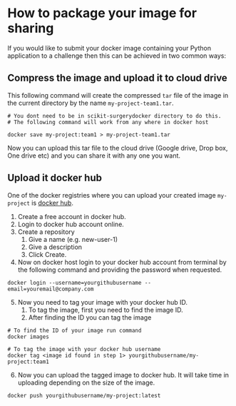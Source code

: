 # How to package your image for sharing

If you would like to submit your docker image containing your Python application to a challenge then this can be achieved in two common ways:

## Compress the image and upload it to cloud drive

This following command will create the compressed `tar` file of the image in the current directory by the name `my-project-team1.tar`.

```
# You dont need to be in scikit-surgerydocker directory to do this.
# The following command will work from any where in docker host

docker save my-project:team1 > my-project-team1.tar
```

Now you can upload this tar file to the cloud drive (Google drive, Drop box, One drive etc) and you can share it with any one you want.

## Upload it docker hub

One of the docker registries where you can upload your created image `my-project` is [docker hub](https://hub.docker.com/).

1. Create a free account in docker hub.
2. Login to docker hub account online.
3. Create a repository
   1. Give a name (e.g. new-user-1)
   2. Give a description
   3. Click Create.
4. Now on docker host login to your docker hub account from terminal by the following command and providing the password when requested.

```
docker login --username=yourgithubusername --email=youremail@company.com
```

5. Now you need to tag your image with your docker hub ID.
   1. To tag the image, first you need to find the image ID.
   2. After finding the ID you can tag the image

```
# To find the ID of your image run command
docker images

# To tag the image with your docker hub username
docker tag <image id found in step 1> yourgithubusername/my-project:team1
```

6. Now you can upload the tagged image to docker hub. It will take time in uploading depending on the size of the image.

```
docker push yourgithubusername/my-project:latest
```
